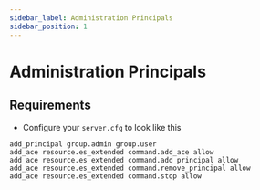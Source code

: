 ```yaml
---
sidebar_label: Administration Principals
sidebar_position: 1
---
```


# Administration Principals

## Requirements
- Configure your `server.cfg` to look like this
```
add_principal group.admin group.user
add_ace resource.es_extended command.add_ace allow
add_ace resource.es_extended command.add_principal allow
add_ace resource.es_extended command.remove_principal allow
add_ace resource.es_extended command.stop allow
```
